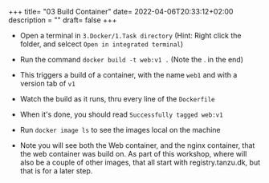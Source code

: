 +++
title= "03 Build Container"
date= 2022-04-06T20:33:12+02:00
description = ""
draft= false
+++

- Open a terminal in `3.Docker/1.Task directory` (Hint: Right click the folder, and selcect `Open in integrated terminal`)
- Run the command `docker build -t web:v1 .` (Note the . in the end)
- This triggers a build of a container, with the name `web1` and with a version tab of `v1`
- Watch the build as it runs, thru every line of the `Dockerfile`
- When it's done, you should read `Successfully tagged web:v1`


- Run `docker image ls` to see the images local on the machine
- Note you will see both the Web container, and the nginx container, that the web container was build on. As part of this workshop, where will also be a couple of other images, that all start with registry.tanzu.dk, but that is for a later step.
